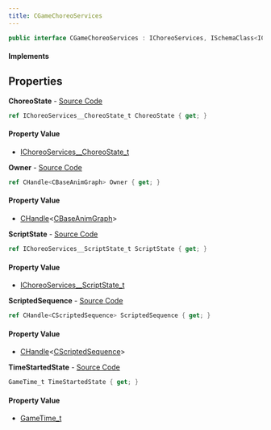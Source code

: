 ```yaml
---
title: CGameChoreoServices
---
```


```csharp
public interface CGameChoreoServices : IChoreoServices, ISchemaClass<IChoreoServices>, ISchemaClass<CGameChoreoServices>, ISchemaField, ISchemaClass, INativeHandle
```

#### Implements

## Properties

**ChoreoState** - [Source Code](https://github.com/swiftly-solution/swiftlys2/blob/master/managed/src/SwiftlyS2.Generated/Schemas/Interfaces/CGameChoreoServices.cs#L22)

```csharp
ref IChoreoServices__ChoreoState_t ChoreoState { get; }
```

#### Property Value

- [IChoreoServices__ChoreoState_t](/docs/api/shared/schemadefinitions/ichoreoservices__choreostate_t)

**Owner** - [Source Code](https://github.com/swiftly-solution/swiftlys2/blob/master/managed/src/SwiftlyS2.Generated/Schemas/Interfaces/CGameChoreoServices.cs#L16)

```csharp
ref CHandle<CBaseAnimGraph> Owner { get; }
```

#### Property Value

- [CHandle](/docs/api/shared/natives/chandle-1)<[CBaseAnimGraph](/docs/api/shared/schemadefinitions/cbaseanimgraph)>

**ScriptState** - [Source Code](https://github.com/swiftly-solution/swiftlys2/blob/master/managed/src/SwiftlyS2.Generated/Schemas/Interfaces/CGameChoreoServices.cs#L20)

```csharp
ref IChoreoServices__ScriptState_t ScriptState { get; }
```

#### Property Value

- [IChoreoServices__ScriptState_t](/docs/api/shared/schemadefinitions/ichoreoservices__scriptstate_t)

**ScriptedSequence** - [Source Code](https://github.com/swiftly-solution/swiftlys2/blob/master/managed/src/SwiftlyS2.Generated/Schemas/Interfaces/CGameChoreoServices.cs#L18)

```csharp
ref CHandle<CScriptedSequence> ScriptedSequence { get; }
```

#### Property Value

- [CHandle](/docs/api/shared/natives/chandle-1)<[CScriptedSequence](/docs/api/shared/schemadefinitions/cscriptedsequence)>

**TimeStartedState** - [Source Code](https://github.com/swiftly-solution/swiftlys2/blob/master/managed/src/SwiftlyS2.Generated/Schemas/Interfaces/CGameChoreoServices.cs#L24)

```csharp
GameTime_t TimeStartedState { get; }
```

#### Property Value

- [GameTime_t](/docs/api/shared/schemadefinitions/gametime_t)

